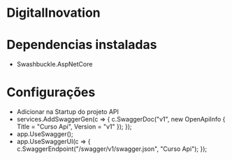 # DigitalInovation

# Dependencias instaladas
- Swashbuckle.AspNetCore 

# Configurações
- Adicionar na Startup do projeto API
- services.AddSwaggerGen(c => { c.SwaggerDoc("v1", new OpenApiInfo { Title = "Curso Api", Version = "v1" }); });
- app.UseSwagger();
- app.UseSwaggerUI(c => { c.SwaggerEndpoint("/swagger/v1/swagger.json", "Curso Api"); });
